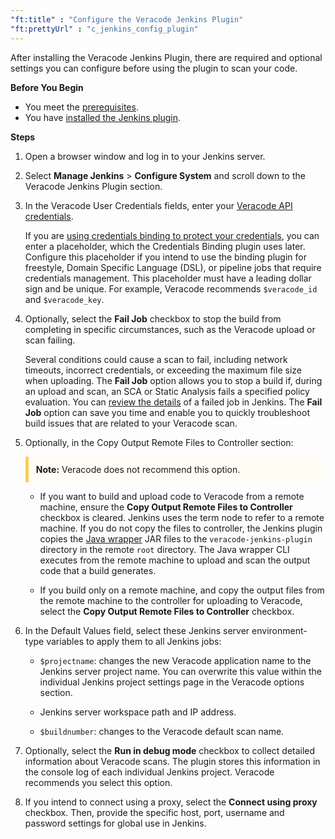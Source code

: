 ```yaml
---
"ft:title" : "Configure the Veracode Jenkins Plugin"
"ft:prettyUrl" : "c_jenkins_config_plugin"
---
```

After installing the Veracode Jenkins Plugin, there are required and optional settings you can configure before using the plugin to scan your code.

<p font-size="13pt"><b>Before You Begin</b></p>

- You meet the [prerequisites](https://docs.veracode.com/r/c_using_jenkins).
- You have [installed the Jenkins plugin](https://docs.veracode.com/r/t_install_jenkins).

<p font-size="13pt"><b>Steps</b></p>

1. Open a browser window and log in to your Jenkins server.
2. Select **Manage Jenkins** > **Configure System** and scroll down to the Veracode Jenkins Plugin section.
3. In the Veracode User Credentials fields, enter your [Veracode API credentials](https://docs.veracode.com/r/c_api_credentials3). 

    If you are [using credentials binding to protect your credentials](https://docs.veracode.com/r/t_binding_creds), you can enter a placeholder, which the Credentials Binding plugin uses later. Configure this placeholder if you intend to use the binding plugin for freestyle, Domain Specific Language (DSL), or pipeline jobs that require credentials management. This placeholder must have a leading dollar sign and be unique. For example, Veracode recommends `$veracode_id` and `$veracode_key`.
 
4. Optionally, select the **Fail Job** checkbox to stop the build from completing in specific circumstances, such as the Veracode upload or scan failing. 
 
    Several conditions could cause a scan to fail, including network timeouts, incorrect credentials, or exceeding the maximum file size when uploading. The **Fail Job** option allows you to stop a build if, during an upload and scan, an SCA or Static Analysis fails a specified policy evaluation. You can [review the details](https://docs.veracode.com/r/c_jenkins_results) of a failed job in Jenkins. The **Fail Job** option can save you time and enable you to quickly troubleshoot build issues that are related to your Veracode scan.

5. Optionally, in the Copy Output Remote Files to Controller section:
    
    <p style="background-color:#FFFCF3; padding: 12px; border-left: 5px solid #F7CD55;">
    <b>Note:</b> Veracode does not recommend this option.</p>
 
    - If you want to build and upload code to Veracode from a remote machine, ensure the **Copy Output Remote Files to Controller** checkbox is cleared. Jenkins uses the term node to refer to a remote machine. If you do not copy the files to controller, the Jenkins plugin copies the [Java wrapper](https://docs.veracode.com/r/c_about_wrappers) JAR files to the `veracode-jenkins-plugin` directory in the remote `root` directory. The Java wrapper CLI executes from the remote machine to upload and scan the output code that a build generates.

    - If you build only on a remote machine, and copy the output files from the remote machine to the controller for uploading to Veracode, select the **Copy Output Remote Files to Controller** checkbox.

6. In the Default Values field, select these Jenkins server environment-type variables to apply them to all Jenkins jobs:
       
    - `$projectname`: changes the new Veracode application name to the Jenkins server project name. You can overwrite this value within the individual Jenkins project settings page in the Veracode options section.

    - Jenkins server workspace path and IP address.

    - `$buildnumber`: changes to the Veracode default scan name.

7. Optionally, select the **Run in debug mode** checkbox to collect detailed information about Veracode scans. The plugin stores this information in the console log of each individual Jenkins project. Veracode recommends you select this option.
 
8. If you intend to connect using a proxy, select the **Connect using proxy** checkbox. Then, provide the specific host, port, username and password settings for global use in Jenkins.